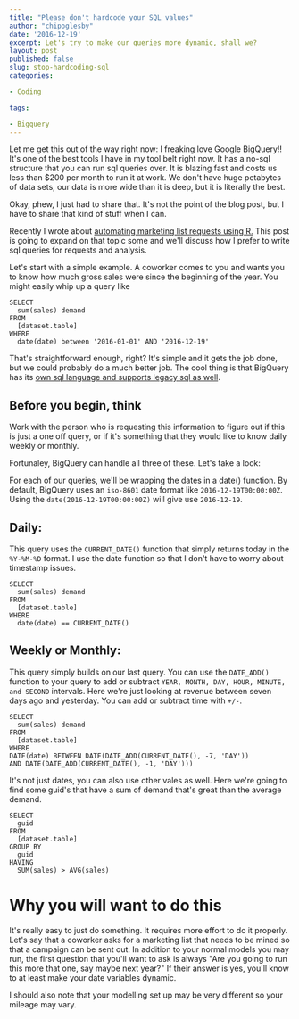 ```yaml
---
title: "Please don't hardcode your SQL values"
author: "chipoglesby"
date: '2016-12-19'
excerpt: Let's try to make our queries more dynamic, shall we?
layout: post
published: false
slug: stop-hardcoding-sql
categories:

- Coding

tags:

- Bigquery
---
```


Let me get this out of the way right now: I freaking love Google BigQuery!! It's
one of the best tools I have in my tool belt right now. It has a no-sql
structure that you can run sql queries over. It is blazing fast and costs us
less than $200 per month to run it at work. We don't have huge petabytes of
data sets, our data is more wide than it is deep, but it is literally the best.

Okay, phew, I just had to share that. It's not the point of the blog post, but
I have to share that kind of stuff when I can.

Recently I wrote about [automating marketing list requests using R.](http://www.chipoglesby.com/2016/12/complex-list-requests/)
This post is going to expand on that topic some and we'll discuss how I prefer
to write sql queries for requests and analysis.

Let's start with a simple example. A coworker comes to you and wants you to know
how much gross sales were since the beginning of the year. You might easily whip
up a query like

````
SELECT
  sum(sales) demand
FROM
  [dataset.table]
WHERE
  date(date) between '2016-01-01' AND '2016-12-19'
````

That's straightforward enough, right? It's simple and it gets the job done, but
we could probably do a much better job. The cool thing is that BigQuery has its
[own sql language and supports legacy sql as well](https://cloud.google.com/bigquery/docs/reference/legacy-sql).

## Before you begin, think
Work with the person who is requesting this information to figure out if this is
just a one off query, or if it's something that they would like to know daily
weekly or monthly.

Fortunaley, BigQuery can handle all three of these. Let's take a look:

For each of our queries, we'll be wrapping the dates in a date() function. By
default, BigQuery uses an `iso-8601` date format like `2016-12-19T00:00:00Z`.
Using the `date(2016-12-19T00:00:00Z)` will give use `2016-12-19`.

## Daily:
This query uses the `CURRENT_DATE()` function that simply returns today in the
`%Y-%M-%D` format. I use the date function so that I don't have to worry about
timestamp issues.

````
SELECT
  sum(sales) demand
FROM
  [dataset.table]
WHERE
  date(date) == CURRENT_DATE()
````

## Weekly or Monthly:
This query simply builds on our last query. You can use the `DATE_ADD()`
function to your query to add or subtract
`YEAR, MONTH, DAY, HOUR, MINUTE, and SECOND` intervals. Here we're just looking
at revenue between seven days ago and yesterday. You can add or subtract time
with `+/-`.

````
SELECT
  sum(sales) demand
FROM
  [dataset.table]
WHERE
DATE(date) BETWEEN DATE(DATE_ADD(CURRENT_DATE(), -7, 'DAY'))
AND DATE(DATE_ADD(CURRENT_DATE(), -1, 'DAY')))
````

It's not just dates, you can also use other vales as well. Here we're going to
find some guid's that have a sum of demand that's great than the average demand.

````
SELECT
  guid
FROM
  [dataset.table]
GROUP BY
  guid
HAVING
  SUM(sales) > AVG(sales)
````

# Why you will want to do this

It's really easy to just do something. It requires more effort to do it properly.
Let's say that a coworker asks for a marketing list that needs to be mined so
that a campaign can be sent out. In addition to your normal models you may run,
the first question that you'll want to ask is always "Are you going to run this
more that one, say maybe next year?" If their answer is yes, you'll
know to at least make your date variables dynamic.

I should also note that your modelling set up may be very different so your
mileage may vary.
